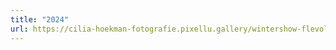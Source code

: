 ```yaml
---
title: "2024"
url: https://cilia-hoekman-fotografie.pixellu.gallery/wintershow-flevoland-2024/all
---
```

